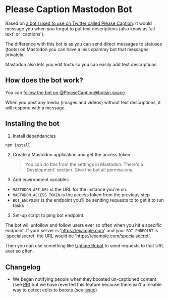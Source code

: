 # Please Caption Mastodon Bot

Based on [a bot I used to use on Twitter called Please Caption](https://twitter.com/pleasecaption). It would message you when you forgot to put text descriptions (also know as 'alt text' or 'captions').

The difference with this bot is as you can send direct messages to statuses (toots) on Mastodon you can have a less spammy bot that messages privately.

Mastodon also lets you edit toots so you can easily add text descriptions.

## How does the bot work?

You can [follow the bot on @PleaseCaption@botsin.space](https://botsin.space/@PleaseCaption).

When you post any media (images and videos) without text descriptions, it will respond with a message.

## Installing the bot

1. Install dependancies

```bash
npm install
```

2. Create a Mastodon application and get the access token

   > You can do this from the settings in Mastodon. There's a 'Development' section. Give the bot all permissions.

3. Add environment variables

- `MASTODON_API_URL` is the URL for the instance you're on.
- `MASTODON_ACCESS_TOKEN` is the access token from the previous step
- `BOT_ENDPOINT` is the endpoint you'll be sending requests to to get it to run tasks

3. Set-up script to ping bot endpoint.

The bot will unfollow and follow users ever so often when you hit a specific endpoint. If your server is 'https://example.com' and your `BOT_ENDPOINT` is 'specialsecret' the URL would be 'https://example.com/specialsecret'.

Then you can use something like [Uptime Robot](https://Uptimerobot.com) to send requests to that URL ever so often.

## Changelog
- We began notifying people when they boosted un-captioned content (see [PR](https://github.com/zactopus/please-caption-mastodon/pull/5)) but we have reverted this feature because there isn't a reliable way to detect edits to boosts (see [issue](https://github.com/zactopus/please-caption-mastodon/issues/12))